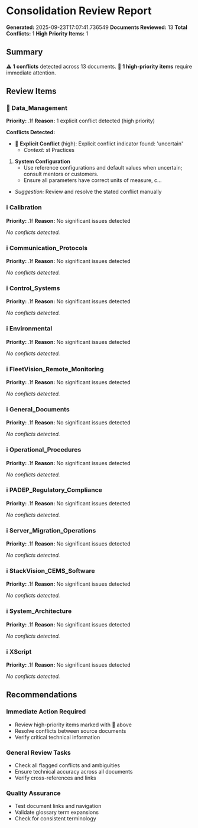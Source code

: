 # Consolidation Review Report

**Generated:** 2025-09-23T17:07:41.736549
**Documents Reviewed:** 13
**Total Conflicts:** 1
**High Priority Items:** 1

## Summary

⚠️ **1 conflicts** detected across 13 documents.
🚨 **1 high-priority items** require immediate attention.

## Review Items

### 🚨 Data_Management
**Priority:** .1f
**Reason:** 1 explicit conflict detected (high priority)

**Conflicts Detected:**

- 🔴 **Explicit Conflict** (high): Explicit conflict indicator found: 'uncertain'
  - *Context:* st Practices

1. **System Configuration**
   - Use reference configurations and default values when uncertain; consult mentors or customers.
   - Ensure all parameters have correct units of measure, c...
  - *Suggestion:* Review and resolve the stated conflict manually


### ℹ️ Calibration
**Priority:** .1f
**Reason:** No significant issues detected

*No conflicts detected.*


### ℹ️ Communication_Protocols
**Priority:** .1f
**Reason:** No significant issues detected

*No conflicts detected.*


### ℹ️ Control_Systems
**Priority:** .1f
**Reason:** No significant issues detected

*No conflicts detected.*


### ℹ️ Environmental
**Priority:** .1f
**Reason:** No significant issues detected

*No conflicts detected.*


### ℹ️ FleetVision_Remote_Monitoring
**Priority:** .1f
**Reason:** No significant issues detected

*No conflicts detected.*


### ℹ️ General_Documents
**Priority:** .1f
**Reason:** No significant issues detected

*No conflicts detected.*


### ℹ️ Operational_Procedures
**Priority:** .1f
**Reason:** No significant issues detected

*No conflicts detected.*


### ℹ️ PADEP_Regulatory_Compliance
**Priority:** .1f
**Reason:** No significant issues detected

*No conflicts detected.*


### ℹ️ Server_Migration_Operations
**Priority:** .1f
**Reason:** No significant issues detected

*No conflicts detected.*


### ℹ️ StackVision_CEMS_Software
**Priority:** .1f
**Reason:** No significant issues detected

*No conflicts detected.*


### ℹ️ System_Architecture
**Priority:** .1f
**Reason:** No significant issues detected

*No conflicts detected.*


### ℹ️ XScript
**Priority:** .1f
**Reason:** No significant issues detected

*No conflicts detected.*


## Recommendations

### Immediate Action Required
- Review high-priority items marked with 🚨 above
- Resolve conflicts between source documents
- Verify critical technical information

### General Review Tasks
- Check all flagged conflicts and ambiguities
- Ensure technical accuracy across all documents
- Verify cross-references and links

### Quality Assurance
- Test document links and navigation
- Validate glossary term expansions
- Check for consistent terminology
